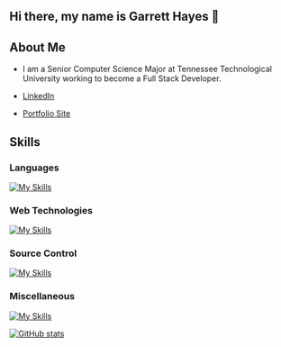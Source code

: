 ## Hi there, my name is Garrett Hayes 👋

## About Me
- I am a Senior Computer Science Major at Tennessee Technological University
working to become a Full Stack Developer.

- [LinkedIn](https://www.linkedin.com/in/garrett-bridges-hayes/)
- [Portfolio Site](bridgeshayes.github.io)

## Skills

### Languages
[![My Skills](https://skillicons.dev/icons?i=cpp,cs,js,py,ts)](https://skillicons.dev)

### Web Technologies
[![My Skills](https://skillicons.dev/icons?i=react,html,css,bootstrap,dotnet,jquery,nextjs,express,nodejs&perline=5)](https://skillicons.dev)

### Source Control
[![My Skills](https://skillicons.dev/icons?i=git,github,gitlab)](https://skillicons.dev)

### Miscellaneous
[![My Skills](https://skillicons.dev/icons?i=aws,azure,bash,debian,linux,redhat,mongodb,npm,opencv,qt,r,raspberrypi,ubuntu,visualstudio,vscode&perline=5)](https://skillicons.dev)

[![GitHub stats](https://github-readme-stats.vercel.app/api?username=bridgeshayes&hide=stars&theme=tokyonight&hide_rank=true)](https://github.com/anuraghazra/github-readme-stats)
